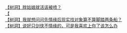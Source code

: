 [【树洞】胖姑娘就活该被喷？](http://tieba.baidu.com/p/4564283735?see_lz=1&pn=)   
[【](http://tieba.baidu.com/p/4564252104?see_lz=1&pn=)   
[【树洞】我就想问问先情缘后现实找对象算不算脚踏两条船？](http://tieba.baidu.com/p/4563288820?see_lz=1&pn=)   
[【树洞】说好只剑侠不情缘的，可是我喜欢上你了该怎么办](http://tieba.baidu.com/p/4563146777?see_lz=1&pn=)   
